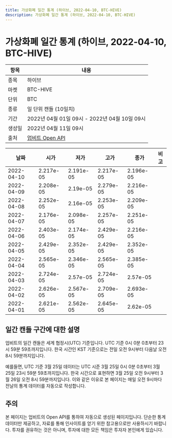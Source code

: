 ```yaml
---
title: 가상화폐 일간 통계 (하이브, 2022-04-10, BTC-HIVE)
description: 가상화폐 일간 통계 (하이브, 2022-04-10, BTC-HIVE)
---
```



가상화폐 일간 통계 (하이브, 2022-04-10, BTC-HIVE)
===

|항목|내용|
|--|--|
|종목|하이브|
|마켓|BTC-HIVE|
|단위|BTC|
|종류|일 단위 캔들 (10일치)|
|기간|2022년 04월 01일 09시 - 2022년 04월 10일 09시|
|생성일|2022년 04월 11일 09시|
|출처|[업비트 Open API](https://docs.upbit.com)|


|날짜|시가|저가|고가|종가|비고|
|--|--|--|--|--|--|
|2022-04-10|2.217e-05|2.191e-05|2.217e-05|2.196e-05|    |
|2022-04-09|2.208e-05|2.19e-05|2.279e-05|2.216e-05|    |
|2022-04-08|2.252e-05|2.16e-05|2.253e-05|2.209e-05|    |
|2022-04-07|2.176e-05|2.098e-05|2.257e-05|2.251e-05|    |
|2022-04-06|2.403e-05|2.174e-05|2.429e-05|2.216e-05|    |
|2022-04-05|2.429e-05|2.352e-05|2.429e-05|2.352e-05|    |
|2022-04-04|2.565e-05|2.346e-05|2.565e-05|2.385e-05|    |
|2022-04-03|2.724e-05|2.57e-05|2.724e-05|2.57e-05|    |
|2022-04-02|2.626e-05|2.567e-05|2.709e-05|2.693e-05|    |
|2022-04-01|2.621e-05|2.562e-05|2.645e-05|2.62e-05|    |


일간 캔들 구간에 대한 설명
---


업비트의 일간 캔들은 세계 협정시(UTC) 기준입니다. 
UTC 기준 0시 0분 0초부터 23시 59분 59초까지입니다. 
한국 시간인 KST 기준으로는 전일 오전 9시부터 다음날 오전 8시 59분까지입니다. 


예를들면, UTC 기준 3월 25일 데이터는 UTC 시준 3월 25일 0시 0분 0초부터 3월 25일 23시 59분 59초까지입니다. 
한국 시간으로 표현하면 3월 25일 오전 9시부터 3월 26일 오전 8시 59분까지입니다. 
이와 같은 이유로 본 페이지는 매일 오전 9시마다 전날의 통계 데이터를 자동으로 작성합니다. 


주의
---


본 페이지는 업비트의 Open API를 통하여 자동으로 생성된 페이지입니다. 
단순한 통계 데이터만 제공하고, 자료를 통해 인사이트를 얻기 위한 참고용으로만 사용하시기 바랍니다. 
투자를 권유하는 것은 아니며, 투자에 대한 모든 책임은 투자자 본인에게 있습니다. 
